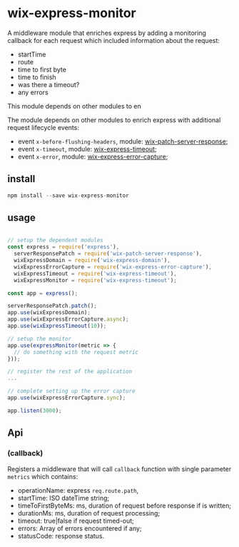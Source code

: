 # wix-express-monitor

A middleware module that enriches express by adding a monitoring callback for each request which included information about the request:
 - startTime
 - route
 - time to first byte
 - time to finish
 - was there a timeout?
 - any errors

This module depends on other modules to en

The module depends on other modules to enrich express with additional request lifecycle events:
 - event `x-before-flushing-headers`, module: [wix-patch-server-response](../wix-patch-server-response);
 - event `x-timeout`, module: [wix-express-timeout](../wix-express-timeout);
 - event `x-error`, module: [wix-express-error-capture](../wix-express-error-capture); 

## install

```javascript
npm install --save wix-express-monitor
```

## usage

```js

// setup the dependent modules
const express = require('express'), 
  serverResponsePatch = require('wix-patch-server-response'),
  wixExpressDomain = require('wix-express-domain'),
  wixExpressErrorCapture = require('wix-express-error-capture'),
  wixExpressTimeout = require('wix-express-timeout'),
  wixExpressMonitor = require('wix-express-timeout');

const app = express();

serverResponsePatch.patch();
app.use(wixExpressDomain);
app.use(wixExpressErrorCapture.async);
app.use(wixExpressTimeout(10));

// setup the monitor
app.use(expressMonitor(metric => {
  // do something with the request metric
}));

// register the rest of the application
...

// complete setting up the error capture
app.use(wixExpressErrorCapture.sync);

app.listen(3000);
```

## Api

### (callback)
Registers a middleware that will call `callback` function with single parameter `metrics` which contains:
 - operationName: express `req.route.path`,
 - startTime: ISO dateTime string;
 - timeToFirstByteMs: ms, duration of request before response if is written;
 - durationMs: ms, duration of request processing;
 - timeout: true|false if request timed-out;
 - errors: Array of errors encountered if any;
 - statusCode: response status.
